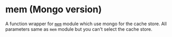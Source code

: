 # mem (Mongo version)
A function wrapper for [`mem`](https://github.com/sindresorhus/mem) module which use mongo for the cache store. All parameters same as `mem` module but you can't select the cache store.
